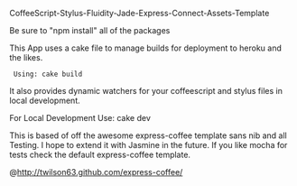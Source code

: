 CoffeeScript-Stylus-Fluidity-Jade-Express-Connect-Assets-Template

Be sure to "npm install" all of the packages 

This App uses a cake file to manage builds for deployment to heroku and the likes. 

     Using: cake build

It also provides dynamic watchers for your coffeescript and stylus files in local development. 

   For Local Development Use: cake dev

This is based of off the awesome express-coffee template sans nib and all Testing. 
I hope to extend it with Jasmine in the future. If you like mocha for tests check the default express-coffee template.

  @http://twilson63.github.com/express-coffee/